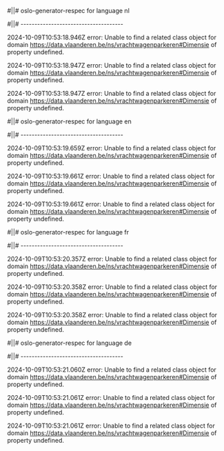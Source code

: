 #||# oslo-generator-respec for language nl  

#||# -------------------------------------  

2024-10-09T10:53:18.946Z error: Unable to find a related class object for domain https://data.vlaanderen.be/ns/vrachtwagenparkeren#Dimensie of property undefined.

2024-10-09T10:53:18.947Z error: Unable to find a related class object for domain https://data.vlaanderen.be/ns/vrachtwagenparkeren#Dimensie of property undefined.

2024-10-09T10:53:18.947Z error: Unable to find a related class object for domain https://data.vlaanderen.be/ns/vrachtwagenparkeren#Dimensie of property undefined.

#||# oslo-generator-respec for language en  

#||# -------------------------------------  

2024-10-09T10:53:19.659Z error: Unable to find a related class object for domain https://data.vlaanderen.be/ns/vrachtwagenparkeren#Dimensie of property undefined.

2024-10-09T10:53:19.661Z error: Unable to find a related class object for domain https://data.vlaanderen.be/ns/vrachtwagenparkeren#Dimensie of property undefined.

2024-10-09T10:53:19.661Z error: Unable to find a related class object for domain https://data.vlaanderen.be/ns/vrachtwagenparkeren#Dimensie of property undefined.

#||# oslo-generator-respec for language fr  

#||# -------------------------------------  

2024-10-09T10:53:20.357Z error: Unable to find a related class object for domain https://data.vlaanderen.be/ns/vrachtwagenparkeren#Dimensie of property undefined.

2024-10-09T10:53:20.358Z error: Unable to find a related class object for domain https://data.vlaanderen.be/ns/vrachtwagenparkeren#Dimensie of property undefined.

2024-10-09T10:53:20.358Z error: Unable to find a related class object for domain https://data.vlaanderen.be/ns/vrachtwagenparkeren#Dimensie of property undefined.

#||# oslo-generator-respec for language de  

#||# -------------------------------------  

2024-10-09T10:53:21.060Z error: Unable to find a related class object for domain https://data.vlaanderen.be/ns/vrachtwagenparkeren#Dimensie of property undefined.

2024-10-09T10:53:21.061Z error: Unable to find a related class object for domain https://data.vlaanderen.be/ns/vrachtwagenparkeren#Dimensie of property undefined.

2024-10-09T10:53:21.061Z error: Unable to find a related class object for domain https://data.vlaanderen.be/ns/vrachtwagenparkeren#Dimensie of property undefined.

